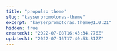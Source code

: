 ```yaml
---
title: "propulso theme"
slug: "kayserpromotoras-theme"
excerpt: "kayserpromotoras.theme@1.0.21"
hidden: true
createdAt: "2022-07-08T16:43:34.776Z"
updatedAt: "2022-07-16T17:40:53.817Z"
---
```

